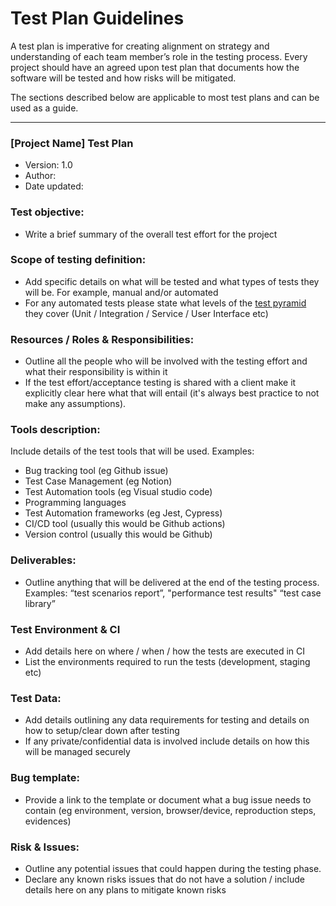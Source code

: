 # Test Plan Guidelines

A test plan is imperative for creating alignment on strategy and understanding of each team member’s role in the testing process. Every project should have an agreed upon test plan that documents how the software will be tested and how risks will be mitigated. 

The sections described below are applicable to most test plans and can be used as a guide.
 
---

### [Project Name] Test Plan

- Version: 1.0
- Author:
- Date updated: 

### Test objective:
- Write a brief summary of the overall test effort for the project

### Scope of testing definition:

- Add specific details on what will be tested and what types of tests they will be. For example, manual and/or automated
- For any automated tests please state what levels of the [test pyramid](https://martinfowler.com/articles/practical-test-pyramid.html#TheTestPyramid) they cover (Unit / Integration / Service / User Interface etc)

### Resources / Roles & Responsibilities:
- Outline all the people who will be involved with the testing effort and what their responsibility is within it
- If the test effort/acceptance testing is shared with a client make it explicitly clear here what that will entail (it's always best practice to not make any assumptions).

### Tools description:
Include details of the test tools that will be used.
Examples: 

- Bug tracking tool (eg Github issue)
- Test Case Management (eg Notion)
- Test Automation tools (eg Visual studio code)
- Programming languages
- Test Automation frameworks (eg Jest, Cypress)
- CI/CD tool (usually this would be Github actions)
- Version control (usually this would be Github)

### Deliverables:

- Outline anything that will be delivered at the end of the testing process. Examples: “test scenarios report”, "performance test results" “test case library”

### Test Environment & CI
- Add details here on where / when / how the tests are executed in CI
- List the environments required to run the tests (development, staging etc)

### Test Data:
- Add details outlining any data requirements for testing and details on how to setup/clear down after testing
- If any private/confidential data is involved include details on how this will be managed securely

### Bug template:
- Provide a link to the template or document what a bug issue needs to contain (eg environment, version, browser/device, reproduction steps, evidences)

### Risk & Issues:
- Outline any potential issues that could happen during the testing phase. 
- Declare any known risks issues that do not have a solution / include details here on any plans to mitigate known risks

